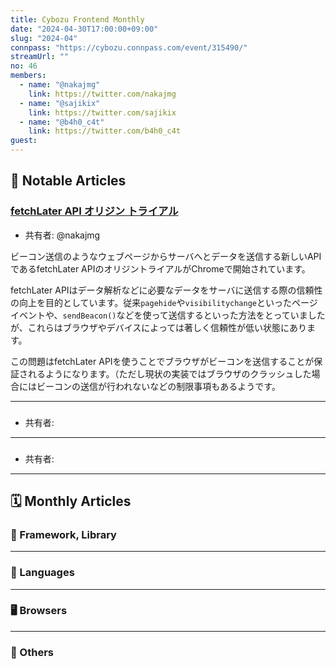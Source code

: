 ```yaml
---
title: Cybozu Frontend Monthly
date: "2024-04-30T17:00:00+09:00"
slug: "2024-04"
connpass: "https://cybozu.connpass.com/event/315490/"
streamUrl: ""
no: 46
members:
  - name: "@nakajmg"
    link: https://twitter.com/nakajmg
  - name: "@sajikix"
    link: https://twitter.com/sajikix
  - name: "@b4h0_c4t"
    link: https://twitter.com/b4h0_c4t
guest:
---
```


## 👀 Notable Articles

### [fetchLater API オリジン トライアル](https://developer.chrome.com/blog/fetch-later-api-origin-trial?hl=ja)

- 共有者: @nakajmg

ビーコン送信のようなウェブページからサーバへとデータを送信する新しいAPIであるfetchLater APIのオリジントライアルがChromeで開始されています。

fetchLater APIはデータ解析などに必要なデータをサーバに送信する際の信頼性の向上を目的としています。従来`pagehide`や`visibilitychange`といったページイベントや、`sendBeacon()`などを使って送信するといった方法をとっていましたが、これらはブラウザやデバイスによっては著しく信頼性が低い状態にあります。

この問題はfetchLater APIを使うことでブラウザがビーコンを送信することが保証されるようになります。（ただし現状の実装ではブラウザのクラッシュした場合にはビーコンの送信が行われないなどの制限事項もあるようです。


---

### []()

- 共有者:

---

### []()

- 共有者:

---

## 🗓 Monthly Articles

### 📖 Framework, Library

---

### 💬 Languages

---

### 🖥 Browsers

---

### 🦆 Others
